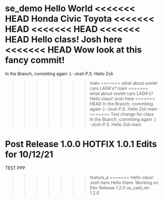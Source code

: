 se_demo
Hello World
<<<<<<< HEAD
Honda Civic
Toyota
<<<<<<< HEAD
<<<<<<< HEAD
<<<<<<< HEAD
Hello class! Josh here
<<<<<<< HEAD
Wow look at this fancy commit!
=======
In the Branch, commiting again :) -Josh P.S. Hello Zoli
>>>>>>> main
=======
what about soviet cars LADA's?
>>>>>>> main
=======
what about soviet cars LADA's?
Hello class! Josh here
<<<<<<< HEAD
In the Branch, commiting again :) -Josh P.S. Hello Zoli
>>>>>>> main
=======
Test change for class
In the Branch, commiting again :) -Josh P.S. Hello Zoli
>>>>>>> main

Post Release 1.0.0
HOTFIX 1.0.1
Edits for 10/12/21
=======
TEST PPP
>>>>>>> feature_a
=======
Hello class! Josh here
Hello there.
Working on Dev Release 1.2.0
>>>>>>> us_zaid_rel-1.2.0
